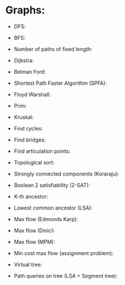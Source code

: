 # Graphs:

  - DFS:

  - BFS:

  - Number of paths of fixed length:

  - Dijkstra:

  - Belman Ford:

  - Shortest Path Faster Algorithm (SPFA):

  - Floyd Warshall:

  - Prim:

  - Kruskal:

  - Find cycles:

  - Find bridges:

  - Find articulation points:

  - Topological sort:

  - Strongly connected components (Koraraju):

  - Boolean 2 satisfiability (2-SAT):

  - K-th ancestor:

  - Lowest common ancestor (LSA):

  - Max flow (Edmonds Karp):

  - Max flow (Dinic):

  - Max flow (MPM):

  - Min cost max flow (assignment problem):

  - Virtual tree:

  - Path queries on tree (LSA + Segment tree):


  

